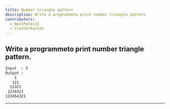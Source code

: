 ```yaml
---
title: Number triangle pattern
description: Write a programmeto print number triangle pattern
contributors:
  - NeelPatel31
  - ClasherKasten
---
```


## Write a programmeto print number triangle pattern.

```txt
Input  : 5
Output :
    1
   121
  12321
 1234321
123454321
```

---
